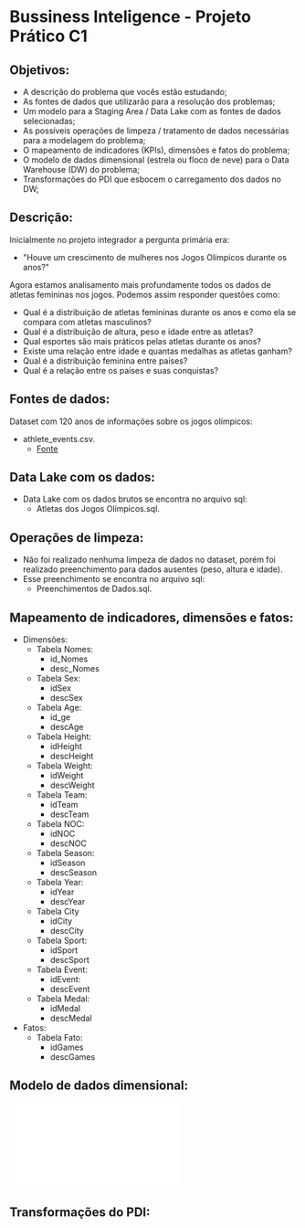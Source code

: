 # Bussiness Inteligence - Projeto Prático C1

## Objetivos:

 - A descrição do problema que vocês estão estudando;
 - As fontes de dados que utilizarão para a resolução dos problemas;
 - Um modelo para a Staging Area / Data Lake com as fontes de dados selecionadas;
 - As possíveis operações de limpeza / tratamento de dados necessárias para a modelagem do problema;
 - O mapeamento de indicadores (KPIs), dimensões e fatos do problema;
 - O modelo de dados dimensional (estrela ou floco de neve) para o Data Warehouse (DW) do problema;
 - Transformações do PDI que esbocem o carregamento dos dados no DW;

 ## Descrição:

 Inicialmente no projeto integrador a pergunta primária era: 
 - "Houve um crescimento de mulheres nos Jogos Olímpicos durante os anos?"

 Agora estamos analisamento mais profundamente todos os dados de atletas femininas nos jogos. Podemos assim responder questões como:
  - Qual é a distribuição de atletas femininas durante os anos e como ela se compara com atletas masculinos?
  - Qual é a distribuição de altura, peso e idade entre as atletas?
  - Qual esportes são mais práticos pelas atletas durante os anos?
  - Existe uma relação entre idade e quantas medalhas as atletas ganham?
  - Qual é a distribuição feminina entre países?
  - Qual é a relação entre os países e suas conquistas?

## Fontes de dados:

Dataset com 120 anos de informações sobre os jogos olímpicos:
  - athlete_events.csv.
    - [Fonte](https://www.kaggle.com/heesoo37/120-years-of-olympic-history-athletes-and-results)

## Data Lake com os dados:

  - Data Lake com os dados brutos se encontra no arquivo sql:
    - Atletas dos Jogos Olímpicos.sql.

## Operações de limpeza: 

  - Não foi realizado nenhuma limpeza de dados no dataset, porém foi realizado preenchimento para dados ausentes (peso, altura e idade).
  - Esse preenchimento se encontra no arquivo sql:
    - Preenchimentos de Dados.sql.

## Mapeamento de indicadores, dimensões e fatos:

  - Dimensões:
    - Tabela Nomes:
      - id_Nomes
      - desc_Nomes
    - Tabela Sex:
      - idSex
      - descSex
    - Tabela Age:
      - id_ge
      - descAge
    - Tabela Height:
      - idHeight
      - descHeight
    - Tabela Weight:
      - idWeight
      - descWeight
    - Tabela Team:
      - idTeam
      - descTeam
    - Tabela NOC:
      - idNOC
      - descNOC
    - Tabela Season:
      - idSeason
      - descSeason
    - Tabela Year:
      - idYear
      - descYear
    - Tabela City
      - idCity
      - descCity
    - Tabela Sport:
      - idSport
      - descSport
    - Tabela Event:
      - idEvent:
      - descEvent
    - Tabela Medal:
      - idMedal
      - descMedal
  - Fatos:
    - Tabela Fato:
      - idGames
      - descGames

##  Modelo de dados dimensional:

  ![Modelo Estrela](./Modelo%20Dimensional/Atletas%20dos%20Jogos%20Ol%C3%ADmpicos.pdf "Modelo Estrela")

## Transformações do PDI: